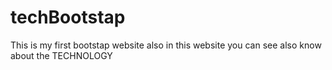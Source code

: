 # techBootstap
This is my first bootstap website
also 
in this website you can see also know about the TECHNOLOGY
